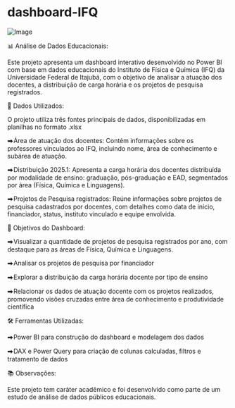 # dashboard-IFQ

![Image](https://github.com/user-attachments/assets/3ed2bdd8-6d63-4450-a0d7-9da3b26c9028)

📊 Análise de Dados Educacionais:

Este projeto apresenta um dashboard interativo desenvolvido no Power BI com base em dados educacionais do Instituto de Física e Química (IFQ) da Universidade Federal de Itajubá, com o objetivo de analisar a atuação dos docentes, a distribuição de carga horária e os projetos de pesquisa registrados.

🧩 Dados Utilizados:

O projeto utiliza três fontes principais de dados, disponibilizadas em planilhas no formato .xlsx

⮕Área de atuação dos docentes:
Contém informações sobre os professores vinculados ao IFQ, incluindo nome, área de conhecimento e subárea de atuação.

⮕Distribuição 2025.1:
Apresenta a carga horária dos docentes distribuída por modalidade de ensino: graduação, pós-graduação e EAD, segmentados por área (Física, Química e Linguagens).

⮕Projetos de Pesquisa registrados:
Reúne informações sobre projetos de pesquisa cadastrados por docentes, com detalhes como data de início, financiador, status, instituto vinculado e equipe envolvida.

📌 Objetivos do Dashboard:

⮕Visualizar a quantidade de projetos de pesquisa registrados por ano, com destaque para as áreas de Física, Química e Linguagens.

⮕Analisar os projetos de pesquisa por financiador

⮕Explorar a distribuição da carga horária docente por tipo de ensino

⮕Relacionar os dados de atuação docente com os projetos realizados, promovendo visões cruzadas entre área de conhecimento e produtividade científica

🛠️ Ferramentas Utilizadas:

⮕Power BI para construção do dashboard e modelagem dos dados

⮕DAX e Power Query para criação de colunas calculadas, filtros e tratamento de dados

📚 Observações:

Este projeto tem caráter acadêmico e foi desenvolvido como parte de um estudo de análise de dados públicos educacionais.

